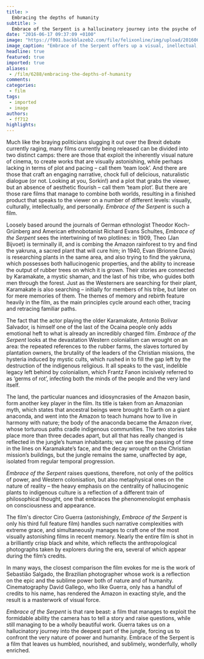 ```yaml
---
title: >
  Embracing the depths of humanity
subtitle: >
  Embrace of the Serpent is a hallucinatory journey into the psyche of the Amazon
date: "2016-06-17 09:37:09 +0100"
image: "https://f001.backblazeb2.com/file/felixonline/img/upload/201606171136-felix-Embrace-of-the-Serpent-2_0.jpg"
image_caption: "Embrace of the Serpent offers up a visual, inellectual, and metaphysical feast."
headline: true
featured: true
imported: true
aliases:
 - /film/6288/embracing-the-depths-of-humanity
comments:
categories:
 - film
tags:
 - imported
 - image
authors:
 - ff712
highlights:
---
```


Much like the braying politicians slugging it out over the Brexit debate currently raging, many films currently being released can be divided into two distinct camps: there are those that exploit the inherently visual nature of cinema, to create works that are visually astonishing, while perhaps lacking in terms of plot and pacing – call them ‘team look’. And there are those that craft an engaging narrative, chock full of delicious, naturalistic dialogue (or not. Looking at you, Sorkin!) and a plot that grabs the viewer, but an absence of aesthetic flourish – call them ‘team plot’. But there are those rare films that manage to combine both worlds, resulting in a finished product that speaks to the viewer on a number of different levels: visually, culturally, intellectually, and personally. _Embrace of the Serpent_ is such a film.

Loosely based around the journals of German ethnologist Theodor Koch-Grünberg and American ethnobotanist Richard Evans Schultes, _Embrace of the Serpent_ sees the intertwining of two plotlines: in 1909, Theo (Jan Bijvoet) is terminally ill, and is combing the Amazon rainforest to try and find the yakruna, a sacred plant that will cure him; in 1940, Evan (Brionne Davis) is researching plants in the same area, and also trying to find the yakruna, which possesses both hallucinogenic properties, and the ability to increase the output of rubber trees on which it is grown. Their stories are connected by Karamakate, a mystic shaman, and the last of his tribe, who guides both men through the forest. Just as the Westerners are searching for their plant, Karamakate is also searching – initially for members of his tribe, but later on for mere memories of them. The themes of memory and rebirth feature heavily in the film, as the main principles cycle around each other, tracing and retracing familiar paths.

The fact that the actor playing the older Karamakate, Antonio Bolívar Salvador, is himself one of the last of the Ocaina people only adds emotional heft to what is already an incredibly charged film. _Embrace of the Serpent_ looks at the devastation Western colonialism can wrought on an area: the repeated references to the rubber farms, the slaves tortured by plantation owners, the brutality of the leaders of the Christian missions, the hysteria induced by mystic cults, which rushed in to fill the gap left by the destruction of the indigenous religious. It all speaks to the vast, indelible legacy left behind by colonialism, which Frantz Fanon incisively referred to as ‘germs of rot’, infecting both the minds of the people and the very land itself.

The land, the particular nuances and idiosyncrasies of the Amazon basin, form another key player in the film. Its title is taken from an Amazonian myth, which states that ancestral beings were brought to Earth on a giant anaconda, and went into the Amazon to teach humans how to live in harmony with nature; the body of the anaconda became the Amazon river, whose torturous paths cradle indigenous communities. The two stories take place more than three decades apart, but all that has really changed is reflected in the jungle’s human inhabitants; we can see the passing of time in the lines on Karamakate’s face, and the decay wrought on the Christian mission’s buildings, but the jungle remains the same, unaffected by age, isolated from regular temporal progression.

_Embrace of the Serpent_ raises questions, therefore, not only of the politics of power, and Western colonisation, but also metaphysical ones on the nature of reality – the heavy emphasis on the centrality of hallucinogenic plants to indigenous culture is a reflection of a different train of philosophical thought, one that embraces the phenomenologist emphasis on consciousness and appearance.

The film's director Ciro Guerra (astonishingly, _Embrace of the Serpent_ is only his third full feature film) handles such narrative complexities with extreme grace, and simultaneously manages to craft one of the most visually astonishing films in recent memory. Nearly the entire film is shot in a brilliantly crisp black and white, which reflects the anthropological photographs taken by explorers during the era, several of which appear during the film’s credits.

In many ways, the closest comparison the film evokes for me is the work of Sebastião Salgado, the Brazilian photographer whose work is a reflection on the epic and the sublime power both of nature and of humanity. Cinematography David Gallego, who like Guerra, only has a handful of credits to his name, has rendered the Amazon in exacting style, and the result is a masterwork of visual force.

_Embrace of the Serpent_ is that rare beast: a film that manages to exploit the formidable ability the camera has to tell a story and raise questions, while still managing to be a wholly beautiful work. Guerra takes us on a hallucinatory journey into the deepest part of the jungle, forcing us to confront the very nature of power and humanity. Embrace of the Serpent is a film that leaves us humbled, nourished, and sublimely, wonderfully, wholly enriched.
